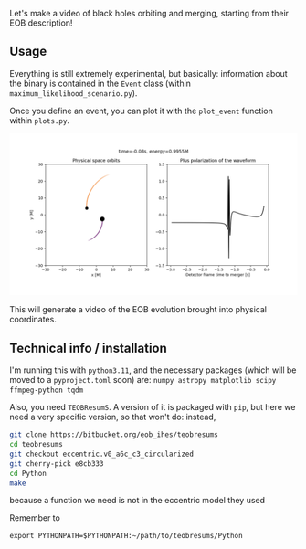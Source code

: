 Let's make a video of black holes orbiting and merging, 
starting from their EOB description!

## Usage

Everything is still extremely experimental, but basically:
information about the binary is contained in the `Event` class 
(within `maximum_likelihood_scenario.py`).

Once you define an event, you can plot it with the `plot_event` function
within `plots.py`.

![A frame from the video](nice_frame.png)

This will generate a video of the EOB evolution brought into physical coordinates.

## Technical info / installation

I'm running this with `python3.11`, and the necessary packages
(which will be moved to a `pyproject.toml` soon) are:
`numpy astropy matplotlib scipy ffmpeg-python tqdm`

Also, you need `TEOBResumS`. A version of it is packaged with `pip`, but 
here we need a very specific version, so that won't do: instead,

```bash
git clone https://bitbucket.org/eob_ihes/teobresums
cd teobresums
git checkout eccentric.v0_a6c_c3_circularized
git cherry-pick e8cb333
cd Python
make
```

because a function we need is not in the eccentric model they used

Remember to 
```
export PYTHONPATH=$PYTHONPATH:~/path/to/teobresums/Python
```
